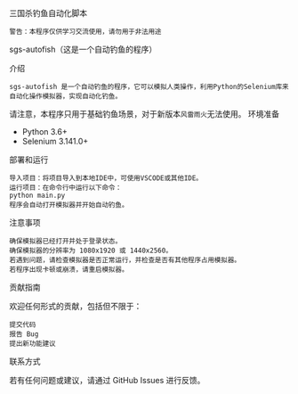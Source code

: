 三国杀钓鱼自动化脚本

`警告：本程序仅供学习交流使用，请勿用于非法用途`

sgs-autofish（这是一个自动钓鱼的程序）

介绍

`sgs-autofish 是一个自动钓鱼的程序，它可以模拟人类操作，利用Python的Selenium库来自动化操作模拟器，实现自动化钓鱼。`

请注意，本程序只用于基础钓鱼场景，对于新版本`风雷雨火`无法使用。
 环境准备

- Python 3.6+
- Selenium 3.141.0+

部署和运行

    导入项目：将项目导入到本地IDE中，可使用VSCODE或其他IDE。
    运行项目：在命令行中运行以下命令：
    python main.py
    程序会自动打开模拟器并开始自动钓鱼。

注意事项

    确保模拟器已经打开并处于登录状态。
    确保模拟器的分辨率为 1080x1920 或 1440x2560。
    若遇到问题，请检查模拟器是否正常运行，并检查是否有其他程序占用模拟器。
    若程序出现卡顿或崩溃，请重启模拟器。

贡献指南

欢迎任何形式的贡献，包括但不限于：

    提交代码
    报告 Bug
    提出新功能建议

联系方式

若有任何问题或建议，请通过 GitHub Issues 进行反馈。
